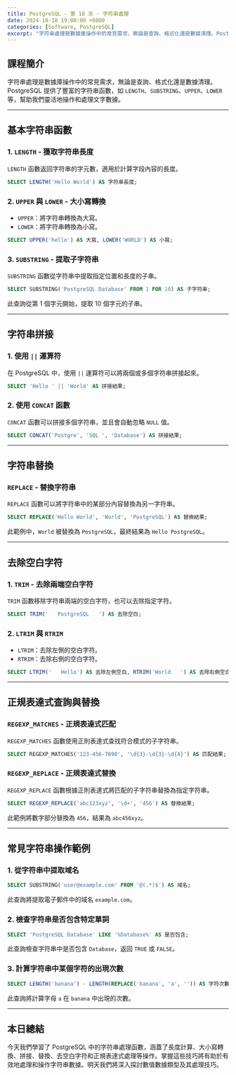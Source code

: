 ```yaml
---
title: PostgreSQL - 第 18 天 - 字符串處理
date: 2024-10-18 19:00:00 +0800
categories: [Software, PostgreSQL]
excerpt: "字符串處理是數據庫操作中的常見需求，無論是查詢、格式化還是數據清理。PostgreSQL 提供了豐富的字符串函數，如 `LENGTH`、`SUBSTRING`、`UPPER`、`LOWER` 等，幫助我們靈活地操作和處理文字數據。"
---
```


## 課程簡介
字符串處理是數據庫操作中的常見需求，無論是查詢、格式化還是數據清理。PostgreSQL 提供了豐富的字符串函數，如 `LENGTH`、`SUBSTRING`、`UPPER`、`LOWER` 等，幫助我們靈活地操作和處理文字數據。

---

## 基本字符串函數

### 1. `LENGTH` - 獲取字符串長度
`LENGTH` 函數返回字符串的字元數，適用於計算字段內容的長度。

```sql
SELECT LENGTH('Hello World') AS 字符串長度;
```

### 2. `UPPER` 與 `LOWER` - 大小寫轉換
- `UPPER`：將字符串轉換為大寫。
- `LOWER`：將字符串轉換為小寫。

```sql
SELECT UPPER('hello') AS 大寫, LOWER('WORLD') AS 小寫;
```

### 3. `SUBSTRING` - 提取子字符串
`SUBSTRING` 函數從字符串中提取指定位置和長度的子串。

```sql
SELECT SUBSTRING('PostgreSQL Database' FROM 1 FOR 10) AS 子字符串;
```

此查詢從第 1 個字元開始，提取 10 個字元的子串。

---

## 字符串拼接

### 1. 使用 `||` 運算符
在 PostgreSQL 中，使用 `||` 運算符可以將兩個或多個字符串拼接起來。

```sql
SELECT 'Hello ' || 'World' AS 拼接結果;
```

### 2. 使用 `CONCAT` 函數
`CONCAT` 函數可以拼接多個字符串，並且會自動忽略 `NULL` 值。

```sql
SELECT CONCAT('Postgre', 'SQL ', 'Database') AS 拼接結果;
```

---

## 字符串替換

### `REPLACE` - 替換字符串
`REPLACE` 函數可以將字符串中的某部分內容替換為另一字符串。

```sql
SELECT REPLACE('Hello World', 'World', 'PostgreSQL') AS 替換結果;
```

此範例中，`World` 被替換為 `PostgreSQL`，最終結果為 `Hello PostgreSQL`。

---

## 去除空白字符

### 1. `TRIM` - 去除兩端空白字符
`TRIM` 函數移除字符串兩端的空白字符，也可以去除指定字符。

```sql
SELECT TRIM('   PostgreSQL   ') AS 去除空白;
```

### 2. `LTRIM` 與 `RTRIM`
- `LTRIM`：去除左側的空白字符。
- `RTRIM`：去除右側的空白字符。

```sql
SELECT LTRIM('   Hello') AS 去除左側空白, RTRIM('World   ') AS 去除右側空白;
```

---

## 正規表達式查詢與替換

### `REGEXP_MATCHES` - 正規表達式匹配
`REGEXP_MATCHES` 函數使用正則表達式查找符合模式的子字符串。

```sql
SELECT REGEXP_MATCHES('123-456-7890', '\d{3}-\d{3}-\d{4}') AS 匹配結果;
```

### `REGEXP_REPLACE` - 正規表達式替換
`REGEXP_REPLACE` 函數根據正則表達式將匹配的子字符串替換為指定字符串。

```sql
SELECT REGEXP_REPLACE('abc123xyz', '\d+', '456') AS 替換結果;
```

此範例將數字部分替換為 `456`，結果為 `abc456xyz`。

---

## 常見字符串操作範例

### 1. 從字符串中提取域名
```sql
SELECT SUBSTRING('user@example.com' FROM '@(.*)$') AS 域名;
```

此查詢將提取電子郵件中的域名 `example.com`。

### 2. 檢查字符串是否包含特定單詞
```sql
SELECT 'PostgreSQL Database' LIKE '%Database%' AS 是否包含;
```

此查詢檢查字符串中是否包含 `Database`，返回 `TRUE` 或 `FALSE`。

### 3. 計算字符串中某個字符的出現次數
```sql
SELECT LENGTH('banana') - LENGTH(REPLACE('banana', 'a', '')) AS 字符次數;
```

此查詢將計算字母 `a` 在 `banana` 中出現的次數。

---

## 本日總結
今天我們學習了 PostgreSQL 中的字符串處理函數，涵蓋了長度計算、大小寫轉換、拼接、替換、去空白字符和正規表達式處理等操作。掌握這些技巧將有助於有效地處理和操作字符串數據。明天我們將深入探討數值數據類型及其處理技巧。
